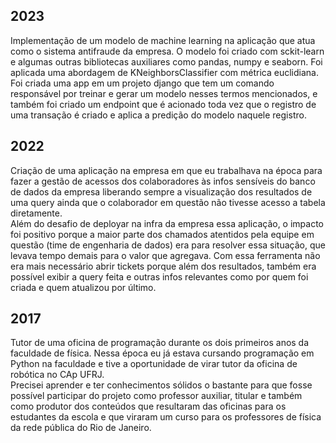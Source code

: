 ## 2023

Implementação de um modelo de machine learning na aplicação que atua como o sistema antifraude da empresa. O modelo foi criado com sckit-learn e algumas outras bibliotecas auxiliares como pandas, numpy e seaborn. Foi aplicada uma abordagem de KNeighborsClassifier com métrica euclidiana. Foi criada uma app em um projeto django que tem um comando responsável por treinar e gerar um modelo nesses termos mencionados, e também foi criado um endpoint que é acionado toda vez que o registro de uma transação é criado e aplica a predição do modelo naquele registro.


## 2022

Criação de uma aplicação na empresa em que eu trabalhava na época para fazer a gestão de acessos dos colaboradores às infos sensíveis do banco de dados da empresa liberando sempre a visualização dos resultados de uma query ainda que o colaborador em questão não tivesse acesso a tabela diretamente.
<br>
Além do desafio de deployar na infra da empresa essa aplicação, o impacto foi positivo porque a maior parte dos chamados atentidos pela equipe em questão (time de engenharia de dados) era para resolver essa situação, que levava tempo demais para o valor que agregava. Com essa ferramenta não era mais necessário abrir tickets porque além dos resultados, também era possível exibir a query feita e outras infos relevantes como por quem foi criada e quem atualizou por último.


## 2017

Tutor de uma oficina de programação durante os dois primeiros anos da faculdade de física. Nessa época eu já estava cursando programação em Python na faculdade e tive a oportunidade de virar tutor da oficina de robótica no CAp UFRJ.
<br>
Precisei aprender e ter conhecimentos sólidos o bastante para que fosse possível participar do projeto como professor auxiliar, titular e também como produtor dos conteúdos que resultaram das oficinas para os estudantes da escola e que viraram um curso para os professores de física da rede pública do Rio de Janeiro. 
